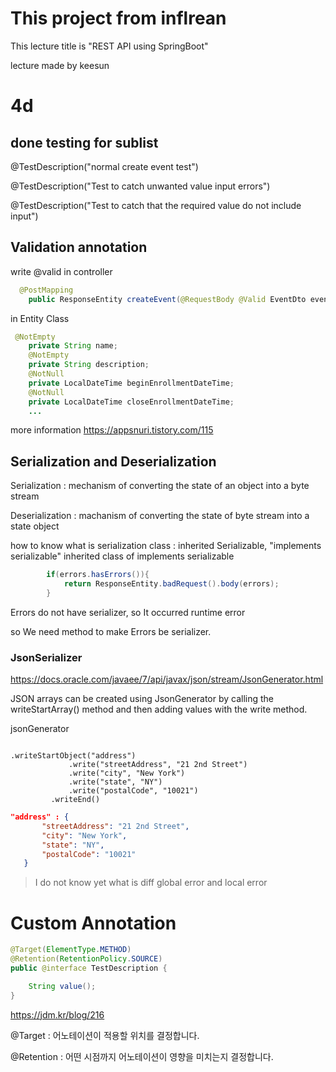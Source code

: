 # This project from inflrean

This lecture title is "REST API using SpringBoot"

lecture made by keesun
 
# 4d

## done testing for sublist

@TestDescription("normal create event test")

@TestDescription("Test to catch unwanted value input errors")

@TestDescription("Test to catch that the required value do not include input")


## Validation annotation

write @valid in controller 

```java
  @PostMapping
    public ResponseEntity createEvent(@RequestBody @Valid EventDto eventDto, Errors errors)
```

in Entity Class

```java
 @NotEmpty
    private String name;
    @NotEmpty
    private String description;
    @NotNull
    private LocalDateTime beginEnrollmentDateTime;
    @NotNull
    private LocalDateTime closeEnrollmentDateTime;
    ...

```

more information https://appsnuri.tistory.com/115

## Serialization and Deserialization

Serialization :  mechanism of converting the state of an object into a byte stream

Deserialization : machanism of converting the state of byte stream into a state object

how to know what is serialization class : 
    inherited Serializable, "implements serializable"
    inherited class of implements serializable

```java
        if(errors.hasErrors()){
            return ResponseEntity.badRequest().body(errors);
        }
```
Errors do not have serializer, so It occurred runtime error

so We need method to make Errors be serializer.

###  JsonSerializer<Errors>  

https://docs.oracle.com/javaee/7/api/javax/json/stream/JsonGenerator.html

JSON arrays can be created using JsonGenerator by calling the writeStartArray() method and then adding values with the write method.

jsonGenerator

```jsava

.writeStartObject("address")
             .write("streetAddress", "21 2nd Street")
             .write("city", "New York")
             .write("state", "NY")
             .write("postalCode", "10021")
         .writeEnd()
```

```json
"address" : {
       "streetAddress": "21 2nd Street",
       "city": "New York",
       "state": "NY",
       "postalCode": "10021"
   }

```


> I do not know yet what is diff global error and local error

# Custom Annotation

```java
@Target(ElementType.METHOD)
@Retention(RetentionPolicy.SOURCE)
public @interface TestDescription {

    String value();
}
```
https://jdm.kr/blog/216

@Target : 어노테이션이 적용할 위치를 결정합니다.

@Retention : 어떤 시점까지 어노테이션이 영향을 미치는지 결정합니다.
